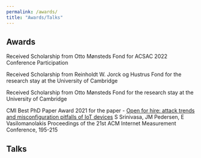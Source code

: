 ```yaml
---
permalink: /awards/
title: "Awards/Talks"
---
```


## Awards

Received Scholarship from Otto Mønsteds Fond  for ACSAC 2022 Conference Participation

Received Scholarship from Reinholdt W. Jorck og Hustrus Fond for the research stay at the University of Cambridge

Received Scholarship from Otto Mønsteds Fond  for the research stay at the University of Cambridge

CMI Best PhD Paper Award 2021 for the paper - [Open for hire: attack trends and misconfiguration pitfalls of IoT devices](https://dl.acm.org/doi/abs/10.1145/3487552.3487833) S Srinivasa, JM Pedersen, E Vasilomanolakis
Proceedings of the 21st ACM Internet Measurement Conference, 195-215


## Talks